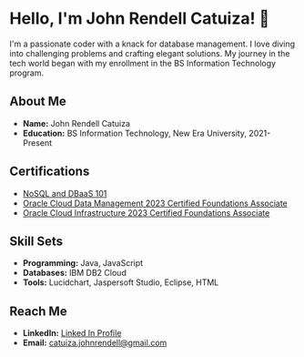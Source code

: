 # Hello, I'm John Rendell Catuiza! 👋

I'm a passionate coder with a knack for database management. I love diving into challenging problems and crafting elegant solutions. My journey in the tech world began with my enrollment in the BS Information Technology program.

## About Me

- **Name:** John Rendell Catuiza
- **Education:** BS Information Technology, New Era University, 2021-Present

## Certifications

- [NoSQL and DBaaS 101](https://courses.cognitiveclass.ai/certificates/7d343974b8fb48118b7407db1b1f27f6)
- [Oracle Cloud Data Management 2023 Certified Foundations Associate](https://catalog-education.oracle.com/pls/certview/sharebadge?id=136F898A0CA0B714376326BC1C64568860260FC1AB080EA8809583171C8D544E)
- [Oracle Cloud Infrastructure 2023 Certified Foundations Associate](https://catalog-education.oracle.com/pls/certview/sharebadge?id=6F8643777FEF836A05B2394ED56B2E8116D37DC5A336FD389D6F8D77200C8557)

## Skill Sets

- **Programming:** Java, JavaScript
- **Databases:** IBM DB2 Cloud
- **Tools:** Lucidchart, Jaspersoft Studio, Eclipse, HTML

## Reach Me

- **LinkedIn:** [Linked In Profile](https://www.linkedin.com/in/john-rendell-catuiza-189716281/)
- **Email:** catuiza.johnrendell@gmail.com
